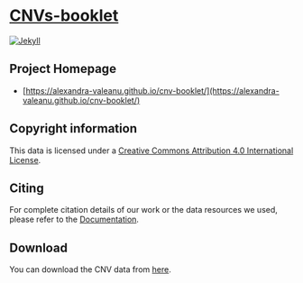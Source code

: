 # [CNVs-booklet](https://alexandra-valeanu.github.io/cnv-booklet/)

[![Jekyll](https://img.shields.io/badge/jekyll-%3E%3D%203.7-blue.svg)](https://jekyllrb.com/)

## Project Homepage
 - [https://alexandra-valeanu.github.io/cnv-booklet/](https://alexandra-valeanu.github.io/cnv-booklet/)

## Copyright information
This data is licensed under a [Creative Commons Attribution 4.0 International License](https://creativecommons.org/licenses/by/4.0/).

## Citing
For complete citation details of our work or the data resources we used, please refer to the [Documentation](https://alexandra-valeanu.github.io/cnv-booklet/documentation/#how-to-cite).

## Download
You can download the CNV data from [here](https://github.com/alexandra-valeanu/cnv-booklet/raw/refs/heads/main/assets/data/all_cnvs_table.xlsx).
